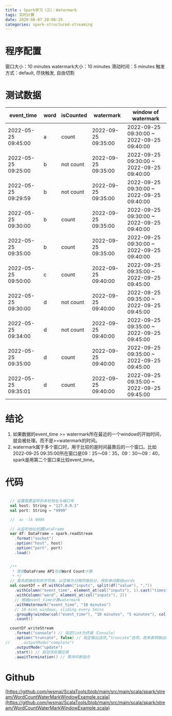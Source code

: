 ```yaml
---
title : Spark学习（三）：Watermark
tags: 实时计算
date: 2020-08-07 20:08:25
categories: spark-structured-streaming
---
```

# 程序配置
窗口大小：10 minutes
watermark大小：10 minutes
滑动时间：5 minutes
触发方式：default, 尽快触发, 自由切割

# 测试数据
| event_time          | word | isCounted | watermark           | window of watermark                       |
|---------------------|------|-----------|---------------------|-------------------------------------------| 
| 2022-05-25 09:45:00 | a    | count     | 2022-09-25 09:35:00 | 2022-09-25 09:30:00 ~ 2022-09-25 09:40:00 |
| 2022-05-25 09:25:00 | b    | not count | 2022-09-25 09:35:00 | 2022-09-25 09:30:00 ~ 2022-09-25 09:40:00 |
| 2022-05-25 09:29:59 | b    | not count | 2022-09-25 09:35:00 | 2022-09-25 09:30:00 ~ 2022-09-25 09:40:00 |
| 2022-05-25 09:30:00 | b    | count     | 2022-09-25 09:35:00 | 2022-09-25 09:30:00 ~ 2022-09-25 09:40:00 |
| 2022-05-25 09:35:00 | b    | count     | 2022-09-25 09:35:00 | 2022-09-25 09:30:00 ~ 2022-09-25 09:40:00 |
| 2022-05-25 09:50:00 | c    | count     | 2022-09-25 09:40:00 | 2022-09-25 09:35:00 ~ 2022-09-25 09:45:00 |
| 2022-05-25 09:30:00 | d    | not count |  2022-09-25 09:40:00 | 2022-09-25 09:35:00 ~ 2022-09-25 09:45:00 |
| 2022-05-25 09:34:00 | d    | not count |  2022-09-25 09:40:00 | 2022-09-25 09:35:00 ~ 2022-09-25 09:45:00 |
| 2022-05-25 09:35:00 | d    | count     |  2022-09-25 09:40:00 | 2022-09-25 09:35:00 ~ 2022-09-25 09:45:00 |
| 2022-05-25 09:35:01 | d    | count     |  2022-09-25 09:40:00 | 2022-09-25 09:35:00 ~ 2022-09-25 09:45:00 |

# 结论
1. 如果数据的event_time >= watermark所在最近的一个window的开始时间，就会被处理。而不是>=watermark的时间。
2. watermark属于多个窗口时，用于比较的是时间最靠后的一个窗口。比如2022-09-25 09:35:00所在窗口是09：25～09：35，09：30～09：40，spark是用第二个窗口来比较event_time。

# 代码
```scala

  // 设置需要监听的本机地址与端口号
  val host: String = "127.0.0.1"
  val port: String = "9999"

  //  nc -lk 9999

  // 从监听地址创建DataFrame
  var df: DataFrame = spark.readStream
    .format("socket")
    .option("host", host)
    .option("port", port)
    .load()


  /**
   * 使用DataFrame API完成Word Count计算
   * */
  // 首先把接收到的字符串，以空格为分隔符做拆分，得到单词数组words
  val countDf = df.withColumn("inputs", split(df("value"), ","))
    .withColumn("event_time", element_at(col("inputs"), 1).cast("timestamp"))
    .withColumn("word", element_at(col("inputs"), 2))
    // 根据event_time计算watermark
    .withWatermark("event_time", "10 minutes")
    // 10 mins windows, sliding every 5mins
    .groupBy(window(col("event_time"), "10 minutes", "5 minutes"), col("word"))
    .count()

  countDf.writeStream
    .format("console") // 指定Sink为终端（Console）
    .option("truncate", false) // 指定输出选项,“truncate”选项，用来表明输出内容是否需要截断。
//     .outputMode("complete")
    .outputMode("update")
    .start() // 启动流处理应用
    .awaitTermination() // 等待中断指令
```

# Github

[https://github.com/jwsmai/ScalaTools/blob/main/src/main/scala/spark/stream/WordCountWaterMarkWindowExample.scala](https://github.com/jwsmai/ScalaTools/blob/main/src/main/scala/spark/stream/WordCountWaterMarkWindowExample.scala)
